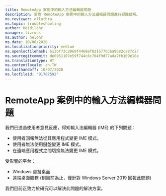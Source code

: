 ```yaml
---
title: RemoteApp 案例中的輸入方法編輯器問題
description: 針對 RemoteApp 案例中的輸入方法編輯器問題進行疑難排解。
ms.reviewer: elluthra
ms.topic: troubleshooting
author: Heidilohr
manager: lizross
ms.author: helohr
ms.date: 10/06/2020
ms.localizationpriority: medium
ms.openlocfilehash: 613bf73c2060f4468ef021677b3ba9682ca87c27
ms.sourcegitcommit: de6951107e59f744c6c704f9d77ada7fb109e18e
ms.translationtype: HT
ms.contentlocale: zh-TW
ms.lasthandoff: 10/07/2020
ms.locfileid: "91787592"
---
```

# <a name="input-method-editor-issue-in-remoteapp-scenarios"></a>RemoteApp 案例中的輸入方法編輯器問題

我們已透過使用者意見反應，得知輸入法編輯器 (IME) 的下列問題：

- 使用者回報無法從其應用程式變更 IME 模式。
- 使用者無法使用鍵盤變更 IME 模式。
- 在遠端應用程式之間切換無法變更 IME 模式。

受影響的平台：

- Windows 虛擬桌面
- 遠端桌面服務 (到目前為止，僅針對 Windows Server 2019 回報此問題)

我們目前正致力於研究可以解決此問題的解決方案。